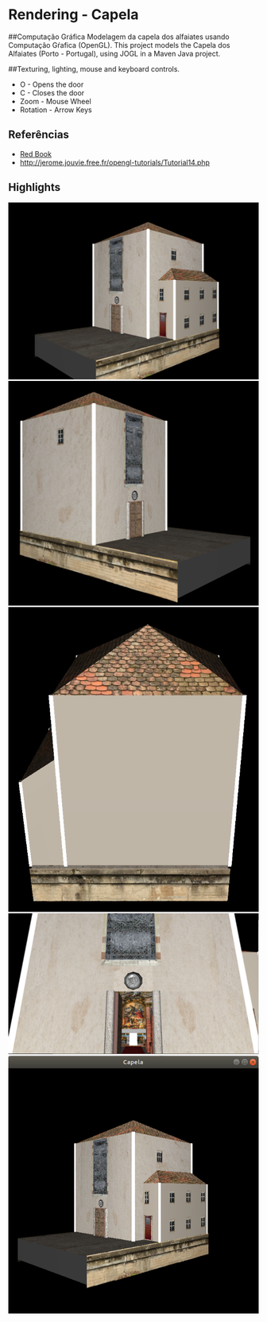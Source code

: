 # Rendering - Capela 
##Computação Gráfica
Modelagem da capela dos alfaiates usando Computação Gŕafica (OpenGL).
This project models the Capela dos Alfaiates (Porto - Portugal), using JOGL in a Maven Java project.

##Texturing, lighting, mouse and keyboard controls.
* O - Opens the door
* C - Closes the door
* Zoom - Mouse Wheel
* Rotation - Arrow Keys

## Referências
* [Red Book](https://www.glprogramming.com/red)
* http://jerome.jouvie.free.fr/opengl-tutorials/Tutorial14.php

## Highlights
![Capela 1](capela1.png)
![Capela 2](capela2.png)
![Capela 3](capela3.png)
![Capela 4](capela4.png)
![Capela 5](capela5.png)